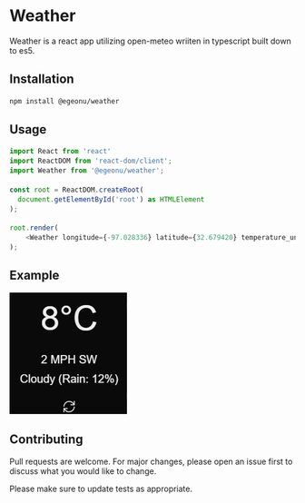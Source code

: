 # Weather

Weather is a react app utilizing open-meteo wriiten in typescript built down to es5.

## Installation

```bash
npm install @egeonu/weather
```

## Usage

```javascript
import React from 'react'
import ReactDOM from 'react-dom/client';
import Weather from '@egeonu/weather';

const root = ReactDOM.createRoot(
  document.getElementById('root') as HTMLElement
);

root.render(
    <Weather longitude={-97.028336} latitude={32.679420} temperature_unit='f' wind_speed_unit='mph'/>
);
```
## Example
![alt text](./example.png "Example")

## Contributing

Pull requests are welcome. For major changes, please open an issue first
to discuss what you would like to change.

Please make sure to update tests as appropriate.
